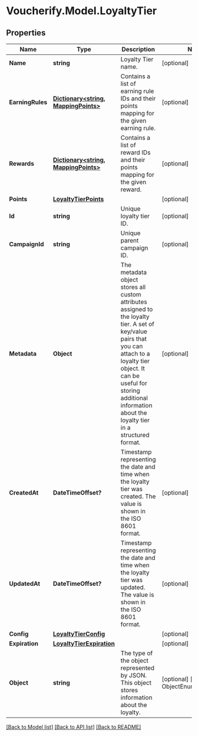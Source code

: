 # Voucherify.Model.LoyaltyTier

## Properties

Name | Type | Description | Notes
------------ | ------------- | ------------- | -------------
**Name** | **string** | Loyalty Tier name. | [optional] 
**EarningRules** | [**Dictionary&lt;string, MappingPoints&gt;**](MappingPoints.md) | Contains a list of earning rule IDs and their points mapping for the given earning rule. | [optional] 
**Rewards** | [**Dictionary&lt;string, MappingPoints&gt;**](MappingPoints.md) | Contains a list of reward IDs and their points mapping for the given reward. | [optional] 
**Points** | [**LoyaltyTierPoints**](LoyaltyTierPoints.md) |  | [optional] 
**Id** | **string** | Unique loyalty tier ID. | [optional] 
**CampaignId** | **string** | Unique parent campaign ID. | [optional] 
**Metadata** | **Object** | The metadata object stores all custom attributes assigned to the loyalty tier. A set of key/value pairs that you can attach to a loyalty tier object. It can be useful for storing additional information about the loyalty tier in a structured format. | [optional] 
**CreatedAt** | **DateTimeOffset?** | Timestamp representing the date and time when the loyalty tier was created. The value is shown in the ISO 8601 format. | [optional] 
**UpdatedAt** | **DateTimeOffset?** | Timestamp representing the date and time when the loyalty tier was updated. The value is shown in the ISO 8601 format. | [optional] 
**Config** | [**LoyaltyTierConfig**](LoyaltyTierConfig.md) |  | [optional] 
**Expiration** | [**LoyaltyTierExpiration**](LoyaltyTierExpiration.md) |  | [optional] 
**Object** | **string** | The type of the object represented by JSON. This object stores information about the loyalty. | [optional] [default to ObjectEnum.LoyaltyTier]

[[Back to Model list]](../README.md#documentation-for-models) [[Back to API list]](../README.md#documentation-for-api-endpoints) [[Back to README]](../README.md)

